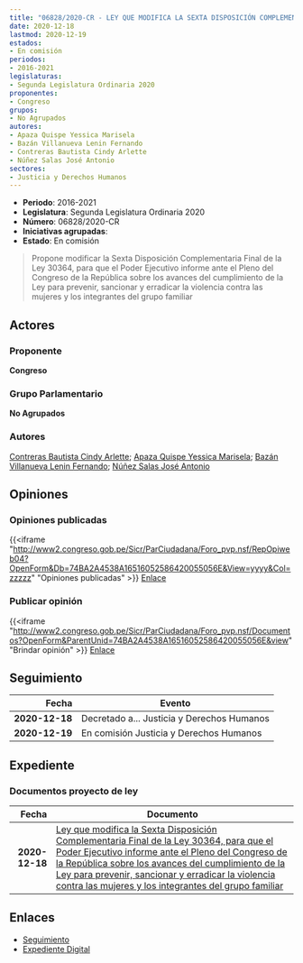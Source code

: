 ```yaml
---
title: "06828/2020-CR - LEY QUE MODIFICA LA SEXTA DISPOSICIÓN COMPLEMENTARIA FINAL DE LA LEY 30364, PARA QUE EL PODER EJECUTIVO INFORME ANTE EL PLENO DEL CONGRESO DE LA REPÚBLICA SOBRE LOS AVANCES DEL CUMPLIMIENTO DE LA LEY PARA PREVENIR, SANCIONAR Y ERRADICAR LA VIOLENCIA CONTRA LAS MUJERES Y LOS INTEGRANTES DEL GRUPO FAMILIAR"
date: 2020-12-18
lastmod: 2020-12-19
estados:
- En comisión
periodos:
- 2016-2021
legislaturas:
- Segunda Legislatura Ordinaria 2020
proponentes:
- Congreso
grupos:
- No Agrupados
autores:
- Apaza Quispe Yessica Marisela
- Bazán Villanueva Lenin Fernando
- Contreras Bautista Cindy Arlette
- Núñez Salas José Antonio
sectores:
- Justicia y Derechos Humanos
---
```

- **Periodo**: 2016-2021
- **Legislatura**: Segunda Legislatura Ordinaria 2020
- **Número**: 06828/2020-CR
- **Iniciativas agrupadas**: 
- **Estado**: En comisión

> Propone modificar la Sexta Disposición Complementaria Final de la Ley 30364, para que el Poder Ejecutivo informe ante el Pleno del Congreso de la República sobre los avances del cumplimiento de la Ley para prevenir, sancionar y erradicar la violencia contra las mujeres y los integrantes del grupo familiar


## Actores

### Proponente

**Congreso**

### Grupo Parlamentario

**No Agrupados**

### Autores

[Contreras Bautista Cindy Arlette](mailto:mailto:acontreras@congreso.gob.pe); [Apaza Quispe Yessica Marisela](mailto:mailto:yapaza@congreso.gob.pe); [Bazán Villanueva Lenin Fernando](mailto:mailto:lbazan@congreso.gob.pe); [Núñez Salas José Antonio](mailto:mailto:jnunezs@congreso.gob.pe)

## Opiniones

### Opiniones publicadas

{{<iframe "http://www2.congreso.gob.pe/Sicr/ParCiudadana/Foro_pvp.nsf/RepOpiweb04?OpenForm&Db=74BA2A4538A16516052586420055056E&View=yyyy&Col=zzzzz" "Opiniones publicadas" >}}
[Enlace](http://www2.congreso.gob.pe/Sicr/ParCiudadana/Foro_pvp.nsf/RepOpiweb04?OpenForm&Db=74BA2A4538A16516052586420055056E&View=yyyy&Col=zzzzz)

### Publicar opinión

{{<iframe "http://www2.congreso.gob.pe/Sicr/ParCiudadana/Foro_pvp.nsf/Documentos?OpenForm&ParentUnid=74BA2A4538A16516052586420055056E&view" "Brindar opinión" >}}
[Enlace](http://www2.congreso.gob.pe/Sicr/ParCiudadana/Foro_pvp.nsf/Documentos?OpenForm&ParentUnid=74BA2A4538A16516052586420055056E&view)


## Seguimiento

| Fecha | Evento |
|------:|--------|
| **2020-12-18** | Decretado a... Justicia y Derechos Humanos |
| **2020-12-19** | En comisión Justicia y Derechos Humanos |

## Expediente

### Documentos proyecto de ley

| Fecha | Documento |
|------:|-----------|
| **2020-12-18** | [Ley que modifica la Sexta Disposición Complementaria Final de la Ley 30364, para que el Poder Ejecutivo informe ante el Pleno del Congreso de la República sobre los avances del cumplimiento de la Ley para prevenir, sancionar y erradicar la violencia contra las mujeres y los integrantes del grupo familiar](http://www.leyes.congreso.gob.pe/Documentos/2016_2021/Proyectos_de_Ley_y_de_Resoluciones_Legislativas/PL06828-20201218.pdf) |

## Enlaces

- [Seguimiento](http://www2.congreso.gob.pe/Sicr/TraDocEstProc/CLProLey2016.nsf/f7fff46988ca05b1052578e100829cc7/cc530069e3eec68405258642006407a2?OpenDocument)
- [Expediente Digital](http://www2.congreso.gob.pe/Sicr/TraDocEstProc/Expvirt_2011.nsf/visbusqptramdoc1621/06828?opendocument)

